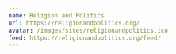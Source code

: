 ```yaml
---
name: Religion and Politics
url: https://religionandpolitics.org/
avatar: /images/sites/religionandpolitics.ico
feed: https://religionandpolitics.org/feed/
---
```


